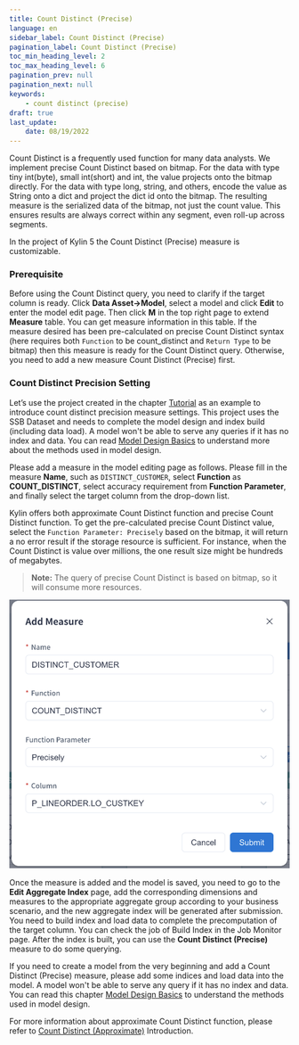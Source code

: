 ```yaml
---
title: Count Distinct (Precise)
language: en
sidebar_label: Count Distinct (Precise)
pagination_label: Count Distinct (Precise)
toc_min_heading_level: 2
toc_max_heading_level: 6
pagination_prev: null
pagination_next: null
keywords:
    - count distinct (precise)
draft: true
last_update:
    date: 08/19/2022
---
```



Count Distinct is a frequently used function for many data analysts. We implement precise Count Distinct based on bitmap. For the data with type tiny int(byte), small int(short) and int, the value projects onto the bitmap directly. For the data with type long, string, and others, encode the value as String onto a dict and project the dict id onto the bitmap. The resulting measure is the serialized data of the bitmap, not just the count value. This ensures results are always correct within any segment, even roll-up across segments.

In the project of Kylin 5 the Count Distinct (Precise) measure is customizable.



### Prerequisite

Before using the Count Distinct query, you need to clarify if the target column is ready. Click **Data Asset->Model**, select a model and click **Edit** to enter the model edit page. Then click **M** in the top right page to extend **Measure** table. You can get measure information in this table.  If the measure desired has been pre-calculated on precise Count Distinct syntax (here requires both `Function` to be count_distinct and `Return Type` to be bitmap) then this measure is ready for the Count Distinct query. Otherwise, you need to add a new measure Count Distinct (Precise) first. 



### Count Distinct Precision Setting 

Let’s use the project created in the chapter [Tutorial](../../../quickstart/expert_mode_tutorial.md) as an example to introduce count distinct precision measure settings. This project uses the SSB Dataset and needs to complete the model design and index build (including data load). A model won't be able to serve any queries if it has no index and data. You can read [Model Design Basics](../data_modeling.md) to understand more about the methods used in model design. 

Please add a measure in the model editing page as follows. Please fill in the measure **Name**, such as `DISTINCT_CUSTOMER`, select **Function** as **COUNT_DISTINCT**, select accuracy requirement from **Function Parameter**, and finally select the target column from the drop-down list.

Kylin offers both approximate Count Distinct function and precise Count Distinct function. To get the pre-calculated precise Count Distinct value, select the `Function Parameter: Precisely` based on the bitmap, it will return a no error result if the storage resource is sufficient. For instance, when the Count Distinct is value over millions, the one result size might be hundreds of megabytes. 

> **Note:** The query of precise Count Distinct is based on bitmap, so it will consume more resources. 

![Add precisely COUNT_DISTINCT measure](images/cd_measures_add_precisely.png)

Once the measure is added and the model is saved, you need to go to the **Edit Aggregate Index** page, add the corresponding dimensions and measures to the appropriate aggregate group according to your business scenario, and the new aggregate index will be generated after submission. You need to build index and load data to complete the precomputation of the target column. You can check the job of Build Index in the Job Monitor page. After the index is built, you can use the **Count Distinct (Precise)** measure to do some querying. 

If you need to create a model from the very beginning and add a Count Distinct (Precise) measure, please add some indices and load data into the model. A model won't be able to serve any query if it has no index and data. You can read this chapter [Model Design Basics](../data_modeling.md) to understand the methods used in model design.

For more information about approximate Count Distinct function, please refer to [Count Distinct (Approximate)](count_distinct_hllc.md) Introduction.
